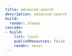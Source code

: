 ```yaml
---
title: advanced-search
description: advanced-search
build:
  render: always
cascade:
- build:
    list: local
    publishResources: false
    render: never
---
```

